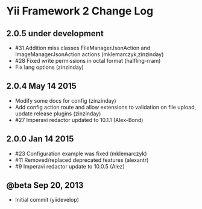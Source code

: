 Yii Framework 2 Change Log
==========================

2.0.5 under development
-----------------------
- #31 Addition miss classes FileManagerJsonAction and ImageManagerJsonAction actions (mklemarczyk,zinzinday)
- #28 Fixed write permissions in octal format (halfling-rram)
- Fix lang options (zinzinday)

2.0.4 May 14 2015
-------------------------
- Modify some docs for config (zinzinday)
- Add config action route and allow extensions to validation on file upload, update release plugins (zinzinday)
- #27 Imperavi redactor updated to 10.1.1 (Alex-Bond)

2.0.0 Jan 14 2015
-------------------------
- #23 Configuration example was fixed (mklemarczyk)
- #11 Removed/replaced deprecated features (alexantr)
- #9 Imperavi redactor update to 10.0.5 (Alez)

@beta Sep 20, 2013
--------------------
- Initial commit (yiidevelop)
